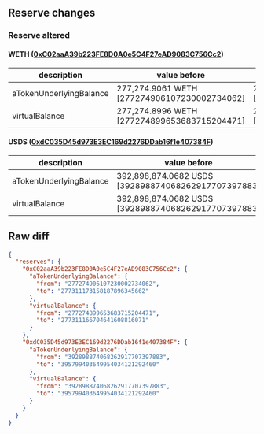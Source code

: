 ## Reserve changes

### Reserve altered

#### WETH ([0xC02aaA39b223FE8D0A0e5C4F27eAD9083C756Cc2](https://etherscan.io/address/0xC02aaA39b223FE8D0A0e5C4F27eAD9083C756Cc2))

| description | value before | value after |
| --- | --- | --- |
| aTokenUnderlyingBalance | 277,274.9061 WETH [277274906107230002734062] | 277,311.1731 WETH [277311173158187896345662] |
| virtualBalance | 277,274.8996 WETH [277274899653683715204471] | 277,311.1667 WETH [277311166704641608816071] |


#### USDS ([0xdC035D45d973E3EC169d2276DDab16f1e407384F](https://etherscan.io/address/0xdC035D45d973E3EC169d2276DDab16f1e407384F))

| description | value before | value after |
| --- | --- | --- |
| aTokenUnderlyingBalance | 392,898,874.0682 USDS [392898874068262917707397883] | 395,799,403.6499 USDS [395799403649954034121292460] |
| virtualBalance | 392,898,874.0682 USDS [392898874068262917707397883] | 395,799,403.6499 USDS [395799403649954034121292460] |


## Raw diff

```json
{
  "reserves": {
    "0xC02aaA39b223FE8D0A0e5C4F27eAD9083C756Cc2": {
      "aTokenUnderlyingBalance": {
        "from": "277274906107230002734062",
        "to": "277311173158187896345662"
      },
      "virtualBalance": {
        "from": "277274899653683715204471",
        "to": "277311166704641608816071"
      }
    },
    "0xdC035D45d973E3EC169d2276DDab16f1e407384F": {
      "aTokenUnderlyingBalance": {
        "from": "392898874068262917707397883",
        "to": "395799403649954034121292460"
      },
      "virtualBalance": {
        "from": "392898874068262917707397883",
        "to": "395799403649954034121292460"
      }
    }
  }
}
```